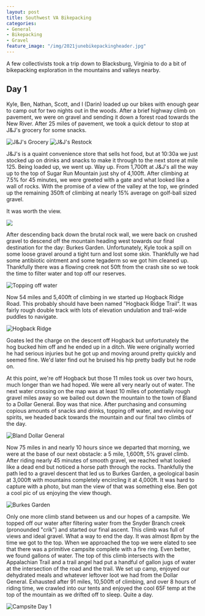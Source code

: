 ```yaml
---
layout: post
title: Southwest VA Bikepacking
categories:
- General
- Bikepacking
- Gravel
feature_image: "/img/2021junebikepackingheader.jpg"
---
```


A few collectivists took a trip down to Blacksburg, Virginia to do a bit of bikepacking exploration in the mountains and valleys nearby. 

Day 1 
-----
Kyle, Ben, Nathan, Scott, and I (Darin) loaded up our bikes with enough gear to camp out for two nights out in the woods. After a brief highway climb on pavement, we were on gravel and sending it down a forest road towards the New River. After 25 miles of pavement, we took a quick detour to stop at J&J's grocery for some snacks. 
 
![J&J's Grocery](/img/2021junebikepacking/jjgrocery1.jpg "Conveninent spot to stock up!") ![J&J's Restock](/img/2021junebikepacking/jjgrocery2.jpg "Storefront")

J&J's is a quaint convenience store that sells hot food, but at 10:30a we just stocked up on drinks and snacks to make it through to the next store at mile 125. 
Being loaded up, we went up. Way up. From 1,700ft at J&J's all the way up to the top of Sugar Run Mountain just shy of 4,100ft. After climbing at 7.5% for 45 minutes, we were greeted with a gate and what looked like a wall of rocks. With the promise of a view of the valley at the top, we grinded up the remaining 350ft of climbing at nearly 15% average on golf-ball sized gravel. 

It was worth the view.

<img src="/img/2021junebikepacking/outlook.JPG"/>

After descending back down the brutal rock wall, we were back on crushed gravel to descend off the mountain heading west towards our final destination for the day: Burkes Garden. Unfortunately, Kyle took a spill on some loose gravel around a tight turn and lost some skin. Thankfully we had some antibiotic ointment and some tegaderm so we got him cleaned up. Thankfully there was a flowing creek not 50ft from the crash site so we took the time to filter water and top off our reserves. 

![Topping off water](/img/2021junebikepacking/kylecrashsite.jpg "Getting Kyle cleaned up and water topped off")

Now 54 miles and 5,400ft of climbing in we started up Hogback Ridge Road. This probably should have been named "Hogback Ridge Trail". It was fairly rough double track with lots of elevation undulation and trail-wide puddles to navigate. 

![Hogback Ridge](/img/2021junebikepacking/hogback.jpg "Navigating puddles")

Goates led the charge on the descent off Hogback but unfortunately the hog bucked him off and he ended up in a ditch. We were originally worried he had serious injuries but he got up and moving around pretty quickly and seemed fine. We'd later find out he bruised his hip pretty badly but he rode on. 

At this point, we're off Hogback but those 11 miles took us over two hours, much longer than we had hoped. We were all very nearly out of water. The next water crossing on the map was at least 10 miles of potentially rough gravel miles away so we bailed out down the mountain to the town of Bland to a Dollar General. Boy was that nice. After purchasing and consuming copious amounts of snacks and drinks, topping off water, and reviving our spirits, we headed back towards the mountain and our final two climbs of the day.

![Bland Dollar General](/img/2021junebikepacking/blandDG.jpg "Revitalized")

Now 75 miles in and nearly 10 hours since we departed that morning, we were at the base of our next obstacle: a 5 mile, 1,600ft, 5% gravel climb. After riding nearly 45 minutes of smooth gravel, we reached what looked like a dead end but noticed a horse path through the rocks. Thankfully the path led to a gravel descent that led us to Burkes Garden, a geological basin at 3,000ft with mountains completely encircling it at 4,000ft. It was hard to capture with a photo, but man the view of that was something else. Ben got a cool pic of us enjoying the view though.

![Burkes Garden](/img/2021junebikepacking/burkesgarden.jpg "What a view")

Only one more climb stand between us and our hopes of a campsite. We topped off our water after filtering water from the Snyder Branch creek (pronounded "crik") and started our final ascent. This climb was full of views and ideal gravel. What a way to end the day. It was almost 8pm by the time we got to the top. When we approached the top we were elated to see that there was a primitive campsite complete with a fire ring. Even better, we found gallons of water. The top of this climb intersects with the Appalachian Trail and a trail angel had put a handful of gallon jugs of water at the intersection of the road and the trail. We set up camp, enjoyed our dehydrated meals and whatever leftover loot we had from the Dollar General. Exhausted after 91 miles, 10,500ft of climbing, and over 8 hours of riding time, we crawled into our tents and enjoyed the cool 65F temp at the top of the mountain as we drifted off to sleep. Quite a day. 

![Campsite Day 1](/img/2021junebikepacking/campd1.jpg "Quite the day")
